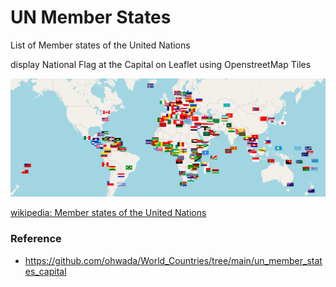  UN Member States
===============

List of Member states of the United Nations

display  National Flag at the Capital  on Leaflet using OpenstreetMap Tiles

![un member states](https://github.com/ohwada/World_Countries/blob/main/leaflet/un_member_states/screenshots/leaflet_un_members.png)

[wikipedia: Member states of the United Nations](https://en.wikipedia.org/wiki/Member_states_of_the_United_Nations)

### Reference
- https://github.com/ohwada/World_Countries/tree/main/un_member_states_capital
